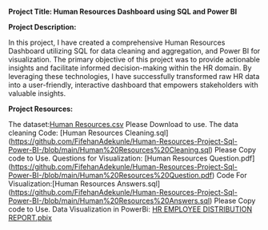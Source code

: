 **Project Title: Human Resources Dashboard using SQL and Power BI**

**Project Description:**

In this project, I have created a comprehensive Human Resources Dashboard utilizing SQL for data cleaning and aggregation, and Power BI for visualization. The primary objective of this project was to provide actionable insights and facilitate informed decision-making within the HR domain. By leveraging these technologies, I have successfully transformed raw HR data into a user-friendly, interactive dashboard that empowers stakeholders with valuable insights.

**Project Resources:**

The dataset:[Human Resources.csv](https://github.com/FifehanAdekunle/Human-Resources-Project-Sql-Power-BI-/blob/main/Human%20Resources.csv) Please Download to use.
The data cleaning Code: [Human Resources Cleaning.sql] (https://github.com/FifehanAdekunle/Human-Resources-Project-Sql-Power-BI-/blob/main/Human%20Resources%20Cleaning.sql) Please Copy code to Use.
Questions for Visualization: [Human Resources Question.pdf] (https://github.com/FifehanAdekunle/Human-Resources-Project-Sql-Power-BI-/blob/main/Human%20Resources%20Question.pdf)
Code For Visualization:[Human Resources Answers.sql] (https://github.com/FifehanAdekunle/Human-Resources-Project-Sql-Power-BI-/blob/main/Human%20Resources%20Answers.sql) Please Copy code to Use.
Data Visualization in PowerBi: [HR EMPLOYEE DISTRIBUTION REPORT.pbix](https://github.com/FifehanAdekunle/Human-Resources-Project-Sql-Power-BI-/blob/main/HR%20EMPLOYEEE%20DISTRIBUTION%20REPORT.pbix)


